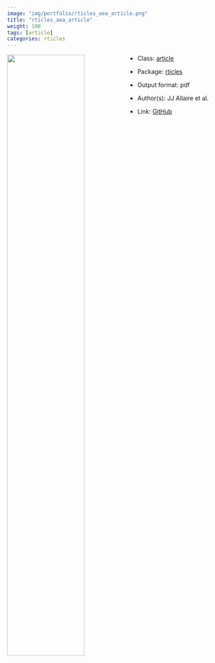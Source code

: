 ```yaml
---
image: "img/portfolio/rticles_aea_article.png"
title: "rticles_aea_article"
weight: 100
tags: [article]
categories: rticles
---
```




<!--more-->

<p><a href="../../img/portfolio/rticles_aea_article.png"><img class = "jf-image-shadow" src="../../img/portfolio/rticles_aea_article.png", width="60%"  align="left"></a></p>



- Class: [article](../../tags/article)
- Package: [rticles](rticles)
- Output format: pdf

- Author(s): JJ Allaire et al.
- Link: [GitHub](https://github.com/rstudio/rticles)


